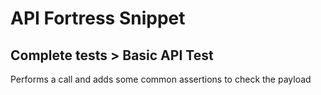 # API Fortress Snippet
## Complete tests > Basic API Test

Performs a call and adds some common assertions to check the payload
